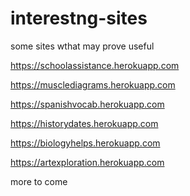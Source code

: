 # interestng-sites
some sites wthat may prove useful

https://schoolassistance.herokuapp.com

https://musclediagrams.herokuapp.com

https://spanishvocab.herokuapp.com

https://historydates.herokuapp.com

https://biologyhelps.herokuapp.com

https://artexploration.herokuapp.com

more to come

